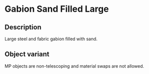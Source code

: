 # Gabion Sand Filled Large

## Description

Large steel and fabric gabion filled with sand.

## Object variant

MP objects are non-telescoping and material swaps are not allowed.
